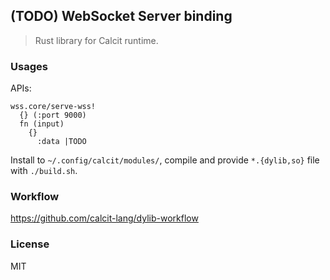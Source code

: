 ## (TODO) WebSocket Server binding

> Rust library for Calcit runtime.

### Usages

APIs:

```cirru
wss.core/serve-wss!
  {} (:port 9000)
  fn (input)
    {}
      :data |TODO
```

Install to `~/.config/calcit/modules/`, compile and provide `*.{dylib,so}` file with `./build.sh`.

### Workflow

https://github.com/calcit-lang/dylib-workflow

### License

MIT
